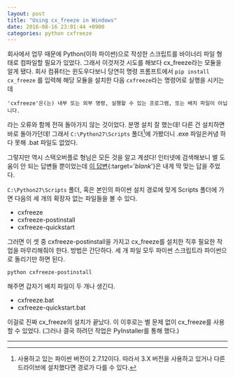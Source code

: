 ```yaml
---
layout: post
title: "Using cx_freeze in Windows"
date: 2016-08-16 23:01:44 +0900
categories: python cxfreeze
---
```


회사에서 업무 때문에 Python(이하 파이썬)으로 작성한 스크립트를 바이너리 파일 형태로 컴파일할 필요가 있었다. 그래서 이것저것 시도를 해보다 cx_freeze라는 모듈을 알게 됐다. 회사 컴퓨터는 윈도우다보니 당연히 명령 프롬프트에서 `pip install cx_freeze` 를 입력해 해당 모듈을 설치한 다음 `cxfreeze`라는 명령어로 실행을 시키는데

```
'cxfreeze'은(는) 내부 또는 외부 명령, 실행할 수 있는 프로그램, 또는 배치 파일이 아닙니다.
```

라는 오류와 함께 전혀 돌아가지 않는 것이었다. 분명 설치 잘 했는데! 다른 건 설치하면 바로 돌아가던데! 그래서 `C:\Python27\Scripts` 폴더[^1]에 가봤더니 .exe 파일은커녕 하다 못해 .bat 파일도 없었다.

그렇지만 역시 스택오버플로 형님은 모든 것을 알고 계셨다! 인터넷에 검색해보니 별 도움이 안 되는 답변들 뿐이었는데 [이 답변](http://stackoverflow.com/a/25936813){:target='_blank_'}은 내게 딱 맞는 답을 주었다.

`C:\Python27\Scripts` 폴더, 혹은 본인의 파이썬 설치 경로에 맞게 Scripts 폴더에 가면 다음의 세 개의 확장자 없는 파일들을 볼 수 있다.

- cxfreeze
- cxfreeze-postinstall
- cxfreeze-quickstart

그러면 이 셋 중 cxfreeze-postinstall을 가지고 cx_freeze를 설치한 직후 필요한 작업을 마무리해줘야 한다. 방법은 간단하다. 세 개 파일 모두 파이썬 스크립트라 파이썬으로 돌리기만 하면 된다.

```
python cxfreeze-postinstall
```

해주면 갑자기 배치 파일이 두 개나 생긴다.

- cxfreeze.bat
- cxfreeze-quickstart.bat

이걸로 진짜 cx_freeze의 설치가 끝났다. 이 이후로는 별 문제 없이 cx_freeze를 사용할 수 있었다. (그러나 결국 하려던 작업은 PyInstaller를 통해 했다.)

---
[^1]: 사용하고 있는 파이썬 버전이 2.7.12이다. 따라서 3.X 버전을 사용하고 있거나 다른 드라이브에 설치했다면 경로가 다를 수 있다.

